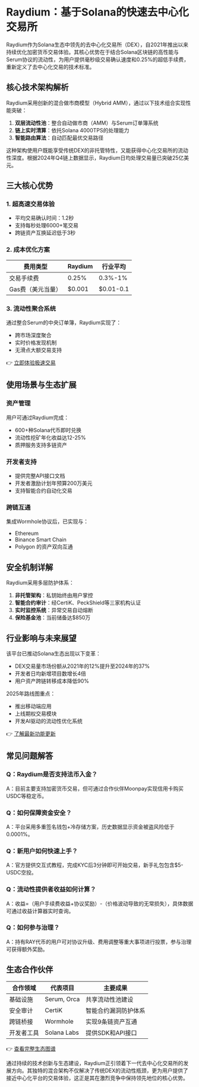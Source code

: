 # Raydium：基于Solana的快速去中心化交易所

Raydium作为Solana生态中领先的去中心化交易所（DEX），自2021年推出以来持续优化加密货币交易体验。其核心优势在于结合Solana区块链的高性能与Serum协议的流动性，为用户提供毫秒级交易确认速度和0.25%的超低手续费，重新定义了去中心化交易的技术标准。

## 核心技术架构解析
Raydium采用创新的混合做市商模型（Hybrid AMM），通过以下技术组合实现性能突破：
1. **双层流动性池**：整合自动做市商（AMM）与Serum订单簿系统
2. **链上实时清算**：依托Solana 4000TPS的处理能力
3. **智能路由算法**：自动匹配最优交易路径

这种架构使用户既能享受传统DEX的非托管特性，又能获得中心化交易所的流动性深度。根据2024年Q4链上数据显示，Raydium日均处理交易量已突破25亿美元。

## 三大核心优势
### 1. 超高速交易体验
- 平均交易确认时间：1.2秒
- 支持每秒处理6000+笔交易
- 跨链资产互换延迟低于3秒

### 2. 成本优化方案
| 费用类型        | Raydium | 行业平均 |
|-----------------|---------|----------|
| 交易手续费      | 0.25%   | 0.3%-1%  |
| Gas费（美元当量）| $0.001  | $0.01-0.1|

### 3. 流动性聚合系统
通过整合Serum的中央订单簿，Raydium实现了：
- 跨市场深度聚合
- 实时价格发现机制
- 无滑点大额交易支持

👉 [立即体验极速交易](https://bit.ly/okx_welcome)

## 使用场景与生态扩展
### 资产管理
用户可通过Raydium完成：
- 600+种Solana代币即时兑换
- 流动性挖矿年化收益达12-25%
- 质押服务支持多链资产

### 开发者支持
- 提供完整API接口文档
- 开发者激励计划年预算200万美元
- 支持智能合约自动化交易

### 跨链互通
集成Wormhole协议后，已实现与：
- Ethereum
- Binance Smart Chain
- Polygon
的资产双向互通

## 安全机制详解
Raydium采用多层防护体系：
1. **非托管架构**：私钥始终由用户掌控
2. **智能合约审计**：经CertiK、PeckShield等三家机构认证
3. **实时监控系统**：异常交易自动熔断
4. **保险基金池**：当前储备达$850万

## 行业影响与未来展望
该平台已推动Solana生态出现以下变革：
- DEX交易量市场份额从2021年的12%提升至2024年的37%
- 开发者日均新增项目数增长4倍
- 用户资产跨链转移成本降低90%

2025年路线图重点：
- 推出移动端应用
- 上线期权交易模块
- 开发AI驱动的流动性优化系统

👉 [了解最新功能更新](https://bit.ly/okx_welcome)

## 常见问题解答
### Q：Raydium是否支持法币入金？
A：目前主要支持加密货币交易，但可通过合作伙伴Moonpay实现信用卡购买USDC等稳定币。

### Q：如何保障资金安全？
A：平台采用多重签名钱包+冷存储方案，历史数据显示资金被盗风险低于0.0001%。

### Q：新用户如何快速上手？
A：官方提供交互式教程，完成KYC后3分钟即可开始交易，新手礼包包含$5-USDC空投。

### Q：流动性提供者收益如何计算？
A：收益=（用户手续费收益+协议奖励）-（价格波动导致的无常损失），具体数据可通过收益计算器实时查询。

### Q：如何参与治理？
A：持有RAY代币的用户可对协议升级、费用调整等重大事项进行投票，参与治理可获得额外奖励。

## 生态合作伙伴
| 合作领域     | 代表项目          | 主要成果                  |
|--------------|-------------------|---------------------------|
| 基础设施     | Serum, Orca       | 共享流动性池建设          |
| 安全审计     | CertiK            | 智能合约漏洞防护体系      |
| 跨链桥接     | Wormhole          | 实现9条链资产互通         |
| 开发者工具   | Solana Labs       | 提供SDK和API接口          |

👉 [查看完整生态图谱](https://bit.ly/okx_welcome)

通过持续的技术创新与生态建设，Raydium正引领着下一代去中心化交易所的发展方向。其独特的混合架构不仅解决了传统DEX的流动性瓶颈，更为用户提供了接近中心化平台的交易体验，这正是其在激烈竞争中保持领先地位的核心优势。